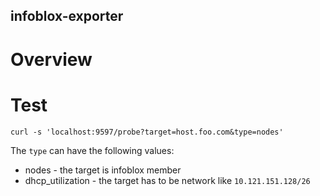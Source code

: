 infoblox-exporter
----------------------
# Overview

# Test
```
curl -s 'localhost:9597/probe?target=host.foo.com&type=nodes' 
```

The `type` can have the following values:
- nodes - the target is infoblox member
- dhcp_utilization - the target has to be network like `10.121.151.128/26`